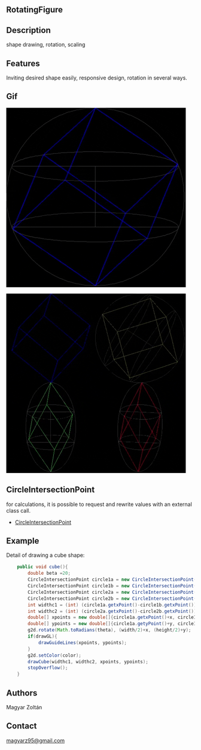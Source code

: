 ## RotatingFigure

## Description
shape drawing, rotation, scaling

## Features
Inviting desired shape easily, responsive design, rotation in several ways.

## Gif
![alt text](https://github.com/MagyarZoli/RotatingFigure/blob/master/gif/giphy1.gif)

![alt text](https://github.com/MagyarZoli/RotatingFigure/blob/master/gif/giphy2.gif)

## CircleIntersectionPoint
for calculations, it is possible to request and rewrite values with an external class call.
 - [CircleIntersectionPoint](https://github.com/MagyarZoli/CircleIntersectionPoint)

## Example
Detail of drawing a cube shape:
```java
    public void cube(){
        double beta =20;
        CircleIntersectionPoint circle1a = new CircleIntersectionPoint(width, height, beta, xOrigo, yOrigo);
        CircleIntersectionPoint circle1b = new CircleIntersectionPoint(width, height, (180-beta), xOrigo, yOrigo);
        CircleIntersectionPoint circle2a = new CircleIntersectionPoint(width, height, (360-beta), xOrigo, yOrigo);
        CircleIntersectionPoint circle2b = new CircleIntersectionPoint(width, height, (180+beta), xOrigo, yOrigo);
        int widthc1 = (int) (circle1a.getxPoint()-circle1b.getxPoint());
        int widthc2 = (int) (circle2a.getxPoint()-circle2b.getxPoint());
        double[] xpoints = new double[]{circle1a.getxPoint()+x, circle1b.getxPoint()+x, circle2a.getxPoint()+x, circle2b.getxPoint()+x};
        double[] ypoints = new double[]{circle1a.getyPoint()+y, circle1b.getyPoint()+y, circle2a.getyPoint()+y, circle2b.getyPoint()+y};
        g2d.rotate(Math.toRadians(theta), (width/2)+x, (height/2)+y);
        if(drawGL){
            drawGuideLines(xpoints, ypoints);
        }
        g2d.setColor(color);
        drawCube(widthc1, widthc2, xpoints, ypoints);
        stopOverflow();
    }
```

## Authors
Magyar Zoltán

## Contact
magyarz95@gmail.com